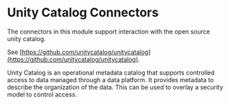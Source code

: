 <!-- SPDX-License-Identifier: CC-BY-4.0 -->
<!-- Copyright Contributors to the Egeria project. -->


# Unity Catalog Connectors

The connectors in this module support interaction with the open source unity catalog.  

See [https://github.com/unitycatalog/unitycatalog](https://github.com/unitycatalog/unitycatalog).

Unity Catalog is an operational metadata catalog that supports controlled access to data managed through a data 
platform.  It provides metadata to describe the organization of the data.  This can be used to overlay a security model to control access.